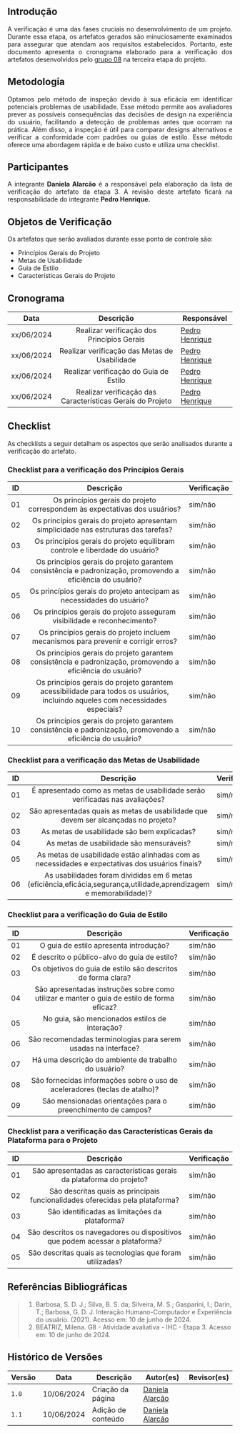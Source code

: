 ## Introdução
<p style="text-align: justify;"> A verificação é uma das fases cruciais no desenvolvimento de um projeto. Durante essa etapa, os artefatos gerados são minuciosamente examinados para assegurar que atendam aos requisitos estabelecidos. Portanto, este documento apresenta o cronograma elaborado para a verificação dos artefatos desenvolvidos pelo <a href="https://interacao-humano-computador.github.io/2024.1-Central-Expresso/" target="_blank">grupo 08</a> na terceira etapa do projeto. </p>

## Metodologia
<p style="text-align: justify;"> Optamos pelo método de inspeção devido à sua eficácia em identificar potenciais problemas de usabilidade. Esse método permite aos avaliadores prever as possíveis consequências das decisões de design na experiência do usuário, facilitando a detecção de problemas antes que ocorram na prática. Além disso, a inspeção é útil para comparar designs alternativos e verificar a conformidade com padrões ou guias de estilo. Esse método oferece uma abordagem rápida e de baixo custo e utiliza uma checklist. </p>

## Participantes
<p style="text-align: justify;"> A integrante <strong>Daniela Alarcão</strong> é a responsável pela elaboração da lista de verificação do artefato da etapa 3. A revisão deste artefato ficará na responsabilidade do integrante <strong>Pedro Henrique.</strong></p>

## Objetos de Verificação
<p style="text-align: justify">Os artefatos que serão avaliados durante esse ponto de controle são:</p>
<ul>
<li>Princípios Gerais do Projeto</li>
<li>Metas de Usabilidade</li>
<li>Guia de Estilo</li>
<li>Características Gerais do Projeto</li>
</ul>

## Cronograma
| Data     | Descrição           | Responsável        | 
| ------ | :--------: | ----------------------------------------- | 
|  xx/06/2024  | Realizar verificação dos Princípios Gerais| [Pedro Henrique](https://github.com/PedroHhenriq) |   
|  xx/06/2024  | Realizar verificação das Metas de Usabilidade| [Pedro Henrique](https://github.com/PedroHhenriq) |   
|  xx/06/2024  | Realizar verificação do Guia de Estilo| [Pedro Henrique](https://github.com/PedroHhenriq) |   
|  xx/06/2024  | Realizar verificação das Características Gerais do Projeto| [Pedro Henrique](https://github.com/PedroHhenriq) |   

## Checklist
<p style="text-align: justify">As checklists a seguir detalham os aspectos que serão analisados durante a verificação do artefato.</p>

### Checklist para a verificação dos Princípios Gerais
| ID     | Descrição           | Verificação        | 
| ------ | :--------: | ----------------------------------------- | 
|01| Os princípios gerais do projeto correspondem às expectativas dos usuários? | sim/não |   
|02| Os princípios gerais do projeto apresentam simplicidade nas estruturas das tarefas? | sim/não |   
|03| Os princípios gerais do projeto equilibram controle e liberdade do usuário? | sim/não |   
|04| Os princípios gerais do projeto garantem consistência e padronização, promovendo a eficiência do usuário? | sim/não  |   
|05| Os princípios gerais do projeto antecipam as necessidades do usuário? | sim/não  |  
|06| Os princípios gerais do projeto asseguram visibilidade e reconhecimento? | sim/não  |  
|07| Os princípios gerais do projeto incluem mecanismos para prevenir e corrigir erros? | sim/não  |  
|08| Os princípios gerais do projeto garantem consistência e padronização, promovendo a eficiência do usuário? | sim/não  |  
|09| Os princípios gerais do projeto garantem acessibilidade para todos os usuários, incluindo aqueles com necessidades especiais? | sim/não  |  
|10| Os princípios gerais do projeto garantem consistência e padronização, promovendo a eficiência do usuário? | sim/não  |  

### Checklist para a verificação das Metas de Usabilidade
| ID     | Descrição           | Verificação        | 
| ------ | :--------: | ----------------------------------------- | 
|01| É apresentado como as metas de usabilidade serão verificadas nas avaliações? | sim/não |   
|02| São apresentadas quais as metas de usabilidade que devem ser alcançadas no projeto? | sim/não |   
|03| As metas de usabilidade são bem explicadas? | sim/não |   
|04| As metas de usabilidade são mensuráveis? | sim/não  |   
|05| As metas de usabilidade estão alinhadas com as necessidades e expectativas dos usuários finais? | sim/não  |  
|06| As usabilidades foram divididas em 6 metas (eficiência,eficácia,segurança,utilidade,aprendizagem e memorabilidade)? | sim/não  |  

### Checklist para a verificação do Guia de Estilo
| ID     | Descrição           | Verificação        | 
| ------ | :--------: | ----------------------------------------- | 
|01| O guia de estilo apresenta introdução? | sim/não |   
|02| É descrito o público-alvo do guia de estilo? | sim/não |   
|03| Os objetivos do guia de estilo são descritos de forma clara? | sim/não |   
|04| São apresentadas instruções sobre como utilizar e manter o guia de estilo de forma eficaz?  | sim/não |
|05| No guia, são mencionados estilos de interação? | sim/não  |  
|06| São recomendadas terminologias para serem usadas na interface? | sim/não  |  
|07| Há uma descrição do ambiente de trabalho do usuário? | sim/não  | 
|08| São fornecidas informações sobre o uso de aceleradores (teclas de atalho)? | sim/não  | 
|09| São mensionadas orientações para o preenchimento de campos? | sim/não  | 

### Checklist para a verificação das Características Gerais da Plataforma para o Projeto
| ID     | Descrição           | Verificação        | 
| ------ | :--------: | ----------------------------------------- | 
|01| São apresentadas as características gerais da plataforma do projeto? | sim/não |   
|02| São descritas quais as principais funcionalidades oferecidas pela plataforma? | sim/não |   
|03| São identificadas as limitações da plataforma? | sim/não |   
|04| São descritos os navegadores ou dispositivos que podem acessar a plataforma?  | sim/não  | 
|05| São descritas quais as tecnologias que foram utilizadas?| sim/não  |  

## Referências Bibliográficas
> 1. Barbosa, S. D. J.; Silva, B. S. da; Silveira, M. S.; Gasparini, I.; Darin, T.; Barbosa, G. D. J. Interação Humano-Computador e Experiência do usuário. (2021). Acesso em: 10 de junho de 2024.
> 2. BEATRIZ, Milena. G8 - Atividade avaliativa - IHC - Etapa 3. Acesso em: 10 de junho de 2024.

## Histórico de Versões

| Versão |    Data    | Descrição                                 | Autor(es)                                       | Revisor(es)                                    |
| ------ | :--------: | ----------------------------------------- | ----------------------------------------------- | ---------------------------------------------- |
| `1.0`   | 10/06/2024 | Criação da página                         | [Daniela Alarcão](https://github.com/danialarcao) |   |
| `1.1`   | 10/06/2024 | Adição de conteúdo                         | [Daniela Alarcão](https://github.com/danialarcao) |   |